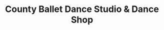 ---
title: "County Ballet Dance Studio & Dance Shop"
url: /bel-air/county-ballet-dance-studio-und-dance-shop/
shop: Allgemein
---